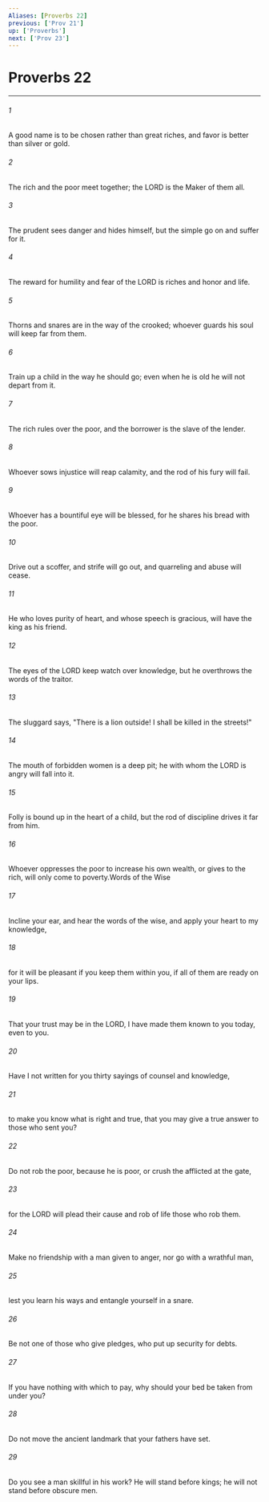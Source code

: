 ```yaml
---
Aliases: [Proverbs 22]
previous: ['Prov 21']
up: ['Proverbs']
next: ['Prov 23']
---
```

# Proverbs 22

***

 

###### 1 
A good name is to be chosen rather than great riches, 
 and favor is better than silver or gold. 
 
 

###### 2 
The rich and the poor meet together; 
 the LORD is the Maker of them all. 
 
 

###### 3 
The prudent sees danger and hides himself, 
 but the simple go on and suffer for it. 
 
 

###### 4 
The reward for humility and fear of the LORD 
 is riches and honor and life. 
 
 

###### 5 
Thorns and snares are in the way of the crooked; 
 whoever guards his soul will keep far from them. 
 
 

###### 6 
Train up a child in the way he should go; 
 even when he is old he will not depart from it. 
 
 

###### 7 
The rich rules over the poor, 
 and the borrower is the slave of the lender. 
 
 

###### 8 
Whoever sows injustice will reap calamity, 
 and the rod of his fury will fail. 
 
 

###### 9 
Whoever has a bountiful eye will be blessed, 
 for he shares his bread with the poor. 
 
 

###### 10 
Drive out a scoffer, and strife will go out, 
 and quarreling and abuse will cease. 
 
 

###### 11 
He who loves purity of heart, 
 and whose speech is gracious, will have the king as his friend. 
 
 

###### 12 
The eyes of the LORD keep watch over knowledge, 
 but he overthrows the words of the traitor. 
 
 

###### 13 
The sluggard says, "There is a lion outside! 
 I shall be killed in the streets!" 
 
 

###### 14 
The mouth of forbidden women is a deep pit; 
 he with whom the LORD is angry will fall into it. 
 
 

###### 15 
Folly is bound up in the heart of a child, 
 but the rod of discipline drives it far from him. 
 
 

###### 16 
Whoever oppresses the poor to increase his own wealth, 
 or gives to the rich, will only come to poverty.Words of the Wise
 
 

###### 17 
Incline your ear, and hear the words of the wise, 
 and apply your heart to my knowledge, 
 
 

###### 18 
for it will be pleasant if you keep them within you, 
 if all of them are ready on your lips. 
 
 

###### 19 
That your trust may be in the LORD, 
 I have made them known to you today, even to you. 
 
 

###### 20 
Have I not written for you thirty sayings 
 of counsel and knowledge, 
 
 

###### 21 
to make you know what is right and true, 
 that you may give a true answer to those who sent you?
 
 

###### 22 
Do not rob the poor, because he is poor, 
 or crush the afflicted at the gate, 
 
 

###### 23 
for the LORD will plead their cause 
 and rob of life those who rob them. 
 
 

###### 24 
Make no friendship with a man given to anger, 
 nor go with a wrathful man, 
 
 

###### 25 
lest you learn his ways 
 and entangle yourself in a snare. 
 
 

###### 26 
Be not one of those who give pledges, 
 who put up security for debts. 
 
 

###### 27 
If you have nothing with which to pay, 
 why should your bed be taken from under you? 
 
 

###### 28 
Do not move the ancient landmark 
 that your fathers have set. 
 
 

###### 29 
Do you see a man skillful in his work? 
 He will stand before kings; 
 he will not stand before obscure men.
 
